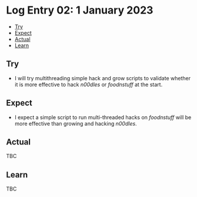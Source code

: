 # Log Entry 02: 1 January 2023

- [Try](#try)
- [Expect](#expect)
- [Actual](#actual)
- [Learn](#learn)

## Try

- I will try multithreading simple hack and grow scripts to validate whether it is more effective to hack _n00dles_ or _foodnstuff_ at the start.

## Expect

- I expect a simple script to run multi-threaded hacks on _foodnstuff_ will be more effective than growing and hacking _n00dles_.

## Actual

TBC

## Learn

TBC
